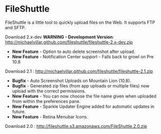 FileShuttle
===========

FileShuttle is a little tool to quickly upload files on the Web. It supports FTP and SFTP.

Download 2.x-dev **WARNING - Development Version**: http://michaelvillar.github.com/fileshuttle/fileshuttle-2.x-dev.zip
* **New Feature** - Option to auto delete screenshot after upload.
* **New Feature** - Notification Center support - Falls back to growl on Pre 10.8

Download 2.1 : http://michaelvillar.github.com/fileshuttle/fileshuttle-2.1.zip
* **Bugfix** - Auto Screenshot Uploads on Mountain Lion (10.8).
* **Bugfix** - Generated zip files (from app uploads or multiple files) now upload with the correct permissions.
* **New Feature** - You can now choose the file name given when uploaded from within the preferences pane.
* **New Feature** - Sparkle Updater Engine added for automatic updates in future.
* **New Feature** - Retina Menubar Icons.

Download 2.0 : http://fileshuttle.s3.amazonaws.com/FileShuttle.2.0.zip